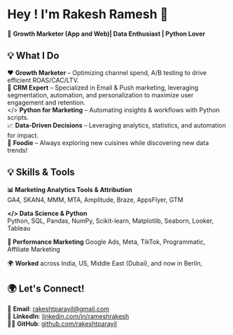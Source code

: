 # Hey ! I'm Rakesh Ramesh 👋  

🚀 **Growth Marketer (App and Web)| Data Enthusiast | Python Lover**  

## 💡 What I Do

❤️ **Growth Marketer** – Optimizing channel spend, A/B testing to drive efficient ROAS/CAC/LTV.  
🚀 **CRM Expert** – Specialized in Email & Push marketing, leveraging segmentation, automation, and personalization to maximize user engagement and retention.  
</> **Python for Marketing** – Automating insights & workflows with Python scripts.  
📈 **Data-Driven Decisions** – Leveraging analytics, statistics, and automation for impact.  
🍕 **Foodie** – Always exploring new cuisines while discovering new data trends!

## 💡 Skills & Tools  
**📊 Marketing Analytics Tools & Attribution**  
GA4, SKAN4, MMM, MTA, Amplitude, Braze, AppsFlyer, GTM 

**</> Data Science & Python**  
Python, SQL, Pandas, NumPy, Scikit-learn, Matplotlib, Seaborn, Looker, Tableau  

**🎯 Performance Marketing**
Google Ads, Meta, TikTok, Programmatic, Affiliate Marketing  

🌍 **Worked** across India, US, Middle East (Dubai), and now in Berlin, 

## 🌍 Let's Connect!  
📩 **Email**: rakeshtparayil@gmail.com  
💼 **LinkedIn**: [linkedin.com/in/rameshrakesh](https://www.linkedin.com/in/rameshrakesh/)  
👨‍💻 **GitHub**: [github.com/rakeshtparayil](https://github.com/rakeshtparayil)  
